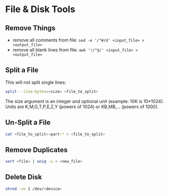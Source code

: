 # File & Disk Tools

## Remove Things
- remove all comments from file: `sed -e '/^#/d' <input_file> > <output_file>`
- remove all blank lines from file: `awk '!/^$/' <input_file> > <output_file>`


## Split a File
This will not split single lines:
```bash
split --line-bytes=<size> <file_to_split>
```

The size argument is an integer and optional unit (example: 10K is
10\*1024). Units are K,M,G,T,P,E,Z,Y (powers of 1024) or KB,MB,… (powers
of 1000).

## Un-Split a File
```bash
cat <file_to_split>-part-* > <file_to_split>
```

## Remove Duplicates
```bash
sort <file> | uniq -u > <new_file>
```

## Delete Disk
```bash
shred -vn 1 /dev/<device>
```
